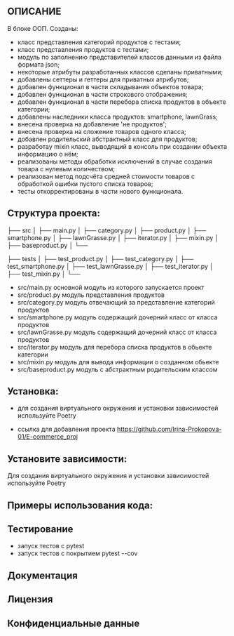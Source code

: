## ОПИСАНИЕ

В блоке ООП. Созданы:
- класс представления категорий продуктов с тестами;
- класс представления продуктов с тестами;
- модуль по заполнению представителей классов данными из файла формата json;
- некоторые атрибуты разработанных классов сделаны приватными;
- добавлены сеттеры и геттеры для приватных атрибутов;
- добавлен функционал в части складывания объектов товара;
- добавлен функционал в части строкового отображения;
- добавлен функционал в части перебора списка продуктов в объекте категории;
- добавлены наследники класса продуктов: smartphone, lawnGrass;
- внесена проверка на добавление 'не продуктов';
- внесена проверка на сложение товаров одного класса;
- добавлен родительский абстрактный класс для продуктов;
- разработаy mixin класс, выводящий в консоль при создании объекта информацию о нём;
- реализованы методы обработки исключений в случае создания товара с нулевым количеством;
- реализован метод подсчёта средней стоимости товаров с обработкой ошибки пустого списка товаров;
- тесты откорректированы в части нового функционала.

## Структура проекта:
├── src
│ ├── main.py
│ ├── category.py
│ ├── product.py
│ ├── smartphone.py
│ ├── lawnGrasse.py
│ ├── iterator.py
│ ├── mixin.py
│ ├── baseproduct.py
│ └── 

├── tests
│ ├── test_product.py
│ ├── test_category.py
│ ├── test_smartphone.py
│ ├── test_lawnGrasse.py
│ ├── test_iterator.py
│ ├── test_mixin.py
│ └── 

* src/main.py основной модуль из которого запускается проект
* src/product.py  модуль представления продуктов
* src/category.py модуль отвечающий за представление категорий продуктов
* src/smartphone.py модуль содержащий дочерний класс от класса продуктов
* src/lawnGrasse.py модуль содержащий дочерний класс от класса продуктов
* src/iterator.py модуль для перебора списка продуктов в обьекте категории
* src/mixin.py модуль для вывода информации о созданном обьекте
* src/baseproduct.py модуль с абстрактным родительским классом


## Установка:

* для создания виртуального окружения и установки зависимостей используйте Poetry

* ссылка для добавления проекта https://github.com/Irina-Prokopova-01/E-commerce_proj

  
## Установите зависимости:

Для создания виртуального окружения и установки зависимостей используйте Poetry

## Примеры использования кода:


## Тестирование

* запуск тестов c pytest
* запуск тестов с покрытием pytest --cov


## Документация

## Лицензия

## Конфиденциальные данные





